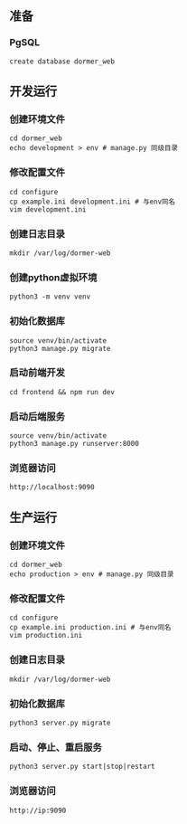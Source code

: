 ## 准备
### PgSQL
    create database dormer_web

## 开发运行
### 创建环境文件
	cd dormer_web
	echo development > env # manage.py 同级目录

### 修改配置文件
    cd configure
    cp example.ini development.ini # 与env同名
    vim development.ini

### 创建日志目录
	mkdir /var/log/dormer-web

### 创建python虚拟环境
    python3 -m venv venv

### 初始化数据库
    source venv/bin/activate
    python3 manage.py migrate

### 启动前端开发
	cd frontend && npm run dev
	
### 启动后端服务
    source venv/bin/activate
	python3 manage.py runserver:8000

### 浏览器访问
	http://localhost:9090


## 生产运行
### 创建环境文件
	cd dormer_web
	echo production > env # manage.py 同级目录

### 修改配置文件
    cd configure
    cp example.ini production.ini # 与env同名
    vim production.ini

### 创建日志目录
	mkdir /var/log/dormer-web

### 初始化数据库
    python3 server.py migrate

### 启动、停止、重启服务
	python3 server.py start|stop|restart

### 浏览器访问
	http://ip:9090